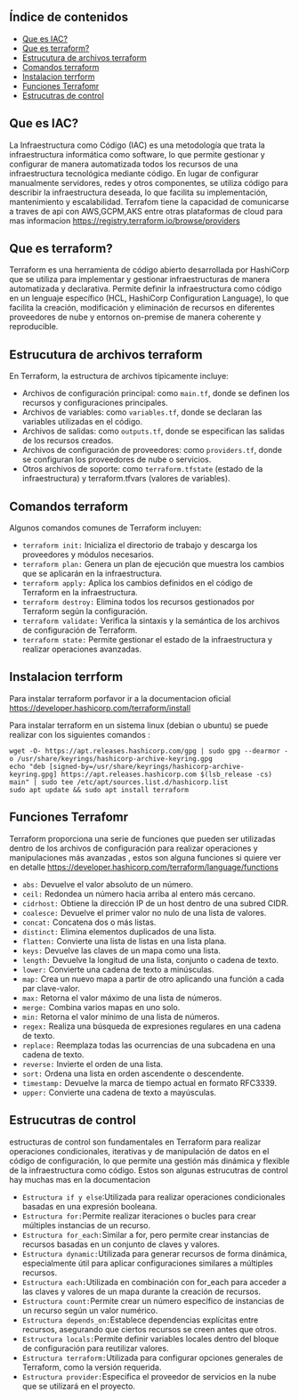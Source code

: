 ## Índice de contenidos
* [Que es IAC?](#item1)
* [Que es terraform?](#item2)
* [Estrucutura de archivos terraform](#item3)
* [Comandos terraform ](#item4)
* [Instalacion terrform](#item5)
* [Funciones Terrafomr](#item6)
* [Estrucutras de control](#item7)

<a name="item1"></a>
## Que es IAC?

  La Infraestructura como Código (IAC) es una metodología que trata la infraestructura informática como software, lo que permite gestionar y configurar de manera automatizada todos los recursos de una infraestructura tecnológica mediante código. En lugar de configurar manualmente servidores, redes y otros componentes, se utiliza código para describir la infraestructura deseada, lo que facilita su implementación, mantenimiento y escalabilidad. Terrafom tiene la capacidad de comunicarse a traves de api con AWS,GCPM,AKS entre otras plataformas de cloud para mas informacion https://registry.terraform.io/browse/providers

<a name="item2"></a>
## Que es terraform?

  Terraform es una herramienta de código abierto desarrollada por HashiCorp que se utiliza para implementar y gestionar infraestructuras de manera automatizada y declarativa. Permite definir la infraestructura como código en un lenguaje específico (HCL, HashiCorp Configuration Language), lo que facilita la creación, modificación y eliminación de recursos en diferentes proveedores de nube y entornos on-premise de manera coherente y reproducible.

<a name="item3"></a>
## Estrucutura de archivos terraform

  En Terraform, la estructura de archivos típicamente incluye:

- Archivos de configuración principal: como `main.tf`, donde se definen los recursos y configuraciones principales.
- Archivos de variables: como `variables.tf`, donde se declaran las variables utilizadas en el código.
- Archivos de salidas: como `outputs.tf`, donde se especifican las salidas de los recursos creados.
- Archivos de configuración de proveedores: como `providers.tf`, donde se configuran los proveedores de nube o servicios.
- Otros archivos de soporte: como `terraform.tfstate` (estado de la infraestructura) y terraform.tfvars (valores de variables).

<a name="item4"></a>
## Comandos terraform 

Algunos comandos comunes de Terraform incluyen:

- `terraform init:` Inicializa el directorio de trabajo y descarga los proveedores y módulos necesarios.
- `terraform plan:` Genera un plan de ejecución que muestra los cambios que se aplicarán en la infraestructura.
- `terraform apply:` Aplica los cambios definidos en el código de Terraform en la infraestructura.
- `terraform destroy:` Elimina todos los recursos gestionados por Terraform según la configuración.
- `terraform validate:` Verifica la sintaxis y la semántica de los archivos de configuración de Terraform.
- `terraform state:` Permite gestionar el estado de la infraestructura y realizar operaciones avanzadas.

<a name="item5"></a>
## Instalacion terrform

Para instalar terraform porfavor ir a la documentacion oficial https://developer.hashicorp.com/terraform/install


Para instalar terraform en un sistema linux (debian o ubuntu) se puede realizar con los siguientes comandos :

```
wget -O- https://apt.releases.hashicorp.com/gpg | sudo gpg --dearmor -o /usr/share/keyrings/hashicorp-archive-keyring.gpg
echo "deb [signed-by=/usr/share/keyrings/hashicorp-archive-keyring.gpg] https://apt.releases.hashicorp.com $(lsb_release -cs) main" | sudo tee /etc/apt/sources.list.d/hashicorp.list
sudo apt update && sudo apt install terraform
```
<a name="item6"></a>
## Funciones Terrafomr

Terraform proporciona una serie de funciones que pueden ser utilizadas dentro de los archivos de configuración para realizar operaciones y manipulaciones más avanzadas , estos son alguna funciones si quiere ver en detalle https://developer.hashicorp.com/terraform/language/functions

- `abs:` Devuelve el valor absoluto de un número.
- `ceil:` Redondea un número hacia arriba al entero más cercano.
- `cidrhost:` Obtiene la dirección IP de un host dentro de una subred CIDR.
- `coalesce:` Devuelve el primer valor no nulo de una lista de valores.
- `concat:` Concatena dos o más listas.
- `distinct:` Elimina elementos duplicados de una lista.
- `flatten:` Convierte una lista de listas en una lista plana.
- `keys:` Devuelve las claves de un mapa como una lista.
- `length:` Devuelve la longitud de una lista, conjunto o cadena de texto.
- `lower:` Convierte una cadena de texto a minúsculas.
- `map:` Crea un nuevo mapa a partir de otro aplicando una función a cada par clave-valor.
- `max:` Retorna el valor máximo de una lista de números.
- `merge:` Combina varios mapas en uno solo.
- `min:` Retorna el valor mínimo de una lista de números.
- `regex:` Realiza una búsqueda de expresiones regulares en una cadena de texto.
- `replace:` Reemplaza todas las ocurrencias de una subcadena en una cadena de texto.
- `reverse:` Invierte el orden de una lista.
- `sort:` Ordena una lista en orden ascendente o descendente.
- `timestamp:` Devuelve la marca de tiempo actual en formato RFC3339.
- `upper:` Convierte una cadena de texto a mayúsculas.

<a name="item7"></a>
## Estrucutras de control

estructuras de control son fundamentales en Terraform para realizar operaciones condicionales, iterativas y de manipulación de datos en el código de configuración, lo que permite una gestión más dinámica y flexible de la infraestructura como código. Estos son algunas estrucutras de control hay muchas mas en la documentacion

- `Estructura if y else`:Utilizada para realizar operaciones condicionales basadas en una expresión booleana.
- `Estructura for:`Permite realizar iteraciones o bucles para crear múltiples instancias de un recurso.
- `Estructura for_each:`Similar a for, pero permite crear instancias de recursos basadas en un conjunto de claves y valores.
- `Estructura dynamic:`Utilizada para generar recursos de forma dinámica, especialmente útil para aplicar configuraciones similares a múltiples recursos.
- `Estructura each:`Utilizada en combinación con for_each para acceder a las claves y valores de un mapa durante la creación de recursos.
- `Estructura count:`Permite crear un número específico de instancias de un recurso según un valor numérico.
- `Estructura depends_on:`Establece dependencias explícitas entre recursos, asegurando que ciertos recursos se creen antes que otros.
- `Estructura locals:`Permite definir variables locales dentro del bloque de configuración para reutilizar valores.
- `Estructura terraform:`Utilizada para configurar opciones generales de Terraform, como la versión requerida.
- `Estructura provider:`Especifica el proveedor de servicios en la nube que se utilizará en el proyecto.

## 

